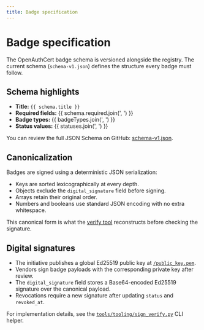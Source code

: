 ```yaml
---
title: Badge specification
---
```


<script setup lang="ts">
import schemaSource from '../../specs/badge-spec/schema-v1.json?raw'

interface BadgeSchema {
  title: string
  required: string[]
  properties: Record<string, { enum?: string[]; description?: string }>
}

const schema = JSON.parse(schemaSource) as BadgeSchema
const badgeTypes = schema.properties.badge_type?.enum ?? []
const statuses = schema.properties.status?.enum ?? []
</script>

# Badge specification

The OpenAuthCert badge schema is versioned alongside the registry. The current schema (`schema-v1.json`) defines the structure every badge must follow.

## Schema highlights

- **Title:** `{{ schema.title }}`
- **Required fields:** {{ schema.required.join(', ') }}
- **Badge types:** {{ badgeTypes.join(', ') }}
- **Status values:** {{ statuses.join(', ') }}

You can review the full JSON Schema on GitHub: [schema-v1.json](https://github.com/openauthcert/openauthcert/blob/main/specs/badge-spec/schema-v1.json).

## Canonicalization

Badges are signed using a deterministic JSON serialization:

- Keys are sorted lexicographically at every depth.
- Objects exclude the `digital_signature` field before signing.
- Arrays retain their original order.
- Numbers and booleans use standard JSON encoding with no extra whitespace.

This canonical form is what the [verify tool](/verify) reconstructs before checking the signature.

## Digital signatures

- The initiative publishes a global Ed25519 public key at [`/public_key.pem`](/public_key.pem).
- Vendors sign badge payloads with the corresponding private key after review.
- The `digital_signature` field stores a Base64-encoded Ed25519 signature over the canonical payload.
- Revocations require a new signature after updating `status` and `revoked_at`.

For implementation details, see the [`tools/tooling/sign_verify.py`](https://github.com/openauthcert/openauthcert/blob/main/tools/tooling/sign_verify.py) CLI helper.
